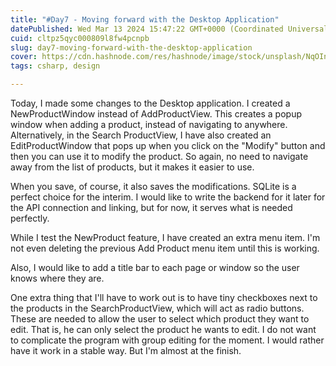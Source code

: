 ```yaml
---
title: "#Day7 - Moving forward with the Desktop Application"
datePublished: Wed Mar 13 2024 15:47:22 GMT+0000 (Coordinated Universal Time)
cuid: cltpz5qyc000809l8fw4pcnpb
slug: day7-moving-forward-with-the-desktop-application
cover: https://cdn.hashnode.com/res/hashnode/image/stock/unsplash/NqOInJ-ttqM/upload/007c272393fae3646ba318b022c97647.jpeg
tags: csharp, design

---
```


Today, I made some changes to the Desktop application. I created a NewProductWindow instead of AddProductView. This creates a popup window when adding a product, instead of navigating to anywhere. Alternatively, in the Search ProductView, I have also created an EditProductWindow that pops up when you click on the "Modify" button and then you can use it to modify the product. So again, no need to navigate away from the list of products, but it makes it easier to use.

When you save, of course, it also saves the modifications. SQLite is a perfect choice for the interim. I would like to write the backend for it later for the API connection and linking, but for now, it serves what is needed perfectly.

While I test the NewProduct feature, I have created an extra menu item. I'm not even deleting the previous Add Product menu item until this is working.

Also, I would like to add a title bar to each page or window so the user knows where they are.

One extra thing that I'll have to work out is to have tiny checkboxes next to the products in the SearchProductView, which will act as radio buttons. These are needed to allow the user to select which product they want to edit. That is, he can only select the product he wants to edit. I do not want to complicate the program with group editing for the moment. I would rather have it work in a stable way. But I'm almost at the finish.